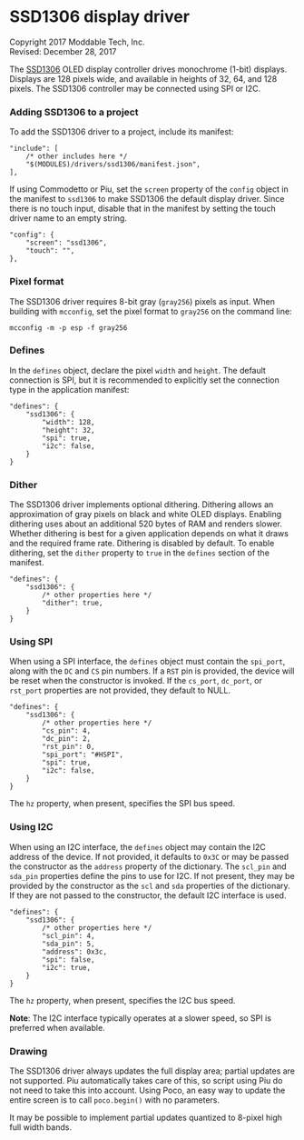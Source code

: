 # SSD1306 display driver
Copyright 2017 Moddable Tech, Inc.<BR>
Revised: December 28, 2017

The [SSD1306](https://cdn-shop.adafruit.com/datasheets/SSD1306.pdf) OLED display controller drives monochrome (1-bit) displays. Displays are 128 pixels wide, and available in heights of 32, 64, and 128 pixels. The SSD1306 controller may be connected using SPI or I2C.

### Adding SSD1306 to a project
To add the SSD1306 driver to a project, include its manifest:

	"include": [
		/* other includes here */
		"$(MODULES)/drivers/ssd1306/manifest.json",
	],

If using Commodetto or Piu, set the `screen` property of the `config` object in the manifest to `ssd1306` to make SSD1306 the default display driver. Since there is no touch input, disable that in the manifest by setting the touch driver name to an empty string.

	"config": {
		"screen": "ssd1306",
		"touch": "",
	},

### Pixel format
The SSD1306 driver requires 8-bit gray (`gray256`) pixels as input. When building with `mcconfig`, set the pixel format to `gray256` on the command line:

	mcconfig -m -p esp -f gray256

### Defines
In the `defines` object, declare the pixel `width` and `height`. The default connection is SPI, but it is recommended to explicitly set the connection type in the application manifest:

	"defines": {
		"ssd1306": {
			"width": 128,
			"height": 32,
			"spi": true,
			"i2c": false,
		}
	}

### Dither
The SSD1306 driver implements optional dithering. Dithering allows an approximation of gray pixels on black and white OLED displays. Enabling dithering uses about an additional 520 bytes of RAM and renders slower. Whether dithering is best for a given application depends on what it draws and the required frame rate. Dithering is disabled by default. To enable dithering, set the `dither` property to `true` in the `defines` section of the manifest.

	"defines": {
		"ssd1306": {
			/* other properties here */
			"dither": true,
		}
	}

### Using SPI
When using a SPI interface, the `defines` object must contain the `spi_port`, along with the `DC` and `CS` pin numbers. If a `RST` pin is provided, the device will be reset when the constructor is invoked. If the `cs_port`, `dc_port`, or `rst_port` properties are not provided, they default to NULL.

	"defines": {
		"ssd1306": {
			/* other properties here */
			"cs_pin": 4,
			"dc_pin": 2,
			"rst_pin": 0,
			"spi_port": "#HSPI",
			"spi": true,
			"i2c": false,
		}
	}

The `hz` property, when present, specifies the SPI bus speed.

### Using I2C
When using an I2C interface, the `defines` object may contain the I2C address of the device. If not provided, it defaults to `0x3C` or may be passed the constructor as the `address` property of the dictionary. The `scl_pin` and `sda_pin` properties define the pins to use for I2C. If not present, they may be provided by the constructor as the `scl` and `sda` properties of the dictionary. If they are not passed to the constructor, the default I2C interface is used.

	"defines": {
		"ssd1306": {
			/* other properties here */
			"scl_pin": 4,
			"sda_pin": 5,
			"address": 0x3c,
			"spi": false,
			"i2c": true,
		}
	}

The `hz` property, when present, specifies the I2C bus speed.

**Note**: The I2C interface typically operates at a slower speed, so SPI is preferred when available.

### Drawing
The SSD1306 driver always updates the full display area; partial updates are not supported. Piu automatically takes care of this, so script using Piu do not need to take this into account. Using Poco, an easy way to update the entire screen is to call `poco.begin()` with no parameters.

It may be possible to implement partial updates quantized to 8-pixel high full width bands.

